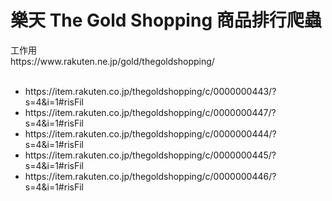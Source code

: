 <h1>樂天 The Gold Shopping 商品排行爬蟲</h1>
工作用<br>
https://www.rakuten.ne.jp/gold/thegoldshopping/<br><br>

<ul>
    <li>https://item.rakuten.co.jp/thegoldshopping/c/0000000443/?s=4&i=1#risFil</li>
    <li>https://item.rakuten.co.jp/thegoldshopping/c/0000000447/?s=4&i=1#risFil</li>
    <li>https://item.rakuten.co.jp/thegoldshopping/c/0000000444/?s=4&i=1#risFil</li>
    <li>https://item.rakuten.co.jp/thegoldshopping/c/0000000445/?s=4&i=1#risFil</li>
    <li>https://item.rakuten.co.jp/thegoldshopping/c/0000000446/?s=4&i=1#risFil</li>
</ul>
